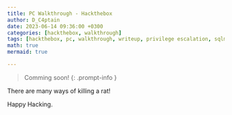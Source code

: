 ```yaml
---
title: PC Walkthrough - Hackthebox
author: D_C4ptain
date: 2023-06-14 09:36:00 +0300
categories: [hackthebox, walkthrough]
tags: [hackthebox, pc, walkthrough, writeup, privilege escalation, sqlmap, burpsuite, nmap, gRPC, ssh, pyload, CVE-2023-0297, netcat, RCE, cve, d_captain, D_C4ptain]
math: true
mermaid: true

---
```



> Comming soon!
{: .prompt-info }

There are many ways of killing a rat!

Happy Hacking.